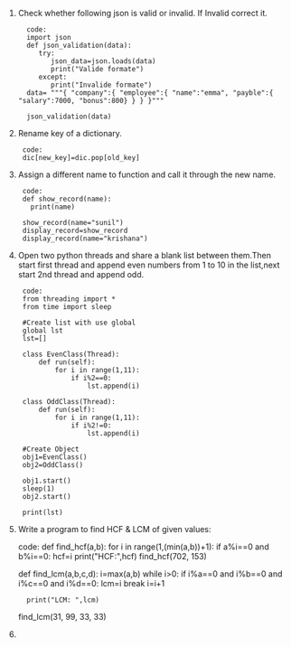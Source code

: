 1) Check whether following json is valid or invalid. If Invalid correct it.
   
         code:
         import json
         def json_validation(data):
            try:
               json_data=json.loads(data)
               print("Valide formate")
            except:
               print("Invalide formate")
         data= """{ "company":{ "employee":{ "name":"emma", "payble":{ "salary":7000, "bonus":800} } } }"""

         json_validation(data)
         
 2) Rename key of a dictionary.
 
         code:
         dic[new_key]=dic.pop[old_key]
         
 3) Assign a different name to function and call it through the new name.
 
         code:
         def show_record(name):
           print(name)

         show_record(name="sunil")
         display_record=show_record
         display_record(name="krishana")
      
 4) Open two python threads and share a blank list between them.Then start first thread and append even numbers from 1 to 10 in the list,next start 2nd           thread and append odd.
 
             
         code:
         from threading import *
         from time import sleep

         #Create list with use global
         global lst
         lst=[]

         class EvenClass(Thread):
             def run(self):
                 for i in range(1,11):
                     if i%2==0:
                         lst.append(i)

         class OddClass(Thread):
             def run(self):
                 for i in range(1,11):
                     if i%2!=0:
                         lst.append(i)

         #Create Object
         obj1=EvenClass()
         obj2=OddClass()

         obj1.start()
         sleep(1)
         obj2.start()

         print(lst)

 
 
 5)   Write a program to find HCF & LCM of given values:
         
         
         code:
         def find_hcf(a,b):
            for i in range(1,(min(a,b))+1):
               if a%i==0 and b%i==0:
                  hcf=i
            print("HCF:",hcf)
         find_hcf(702, 153)

         
        
         def find_lcm(a,b,c,d):
            i=max(a,b)
            while i>0:
               if i%a==0 and i%b==0 and i%c==0 and i%d==0:
                  lcm=i 
                  break
               i=i+1

            print("LCM: ",lcm)
         find_lcm(31, 99, 33, 33)
 
 
 
 6)

    
